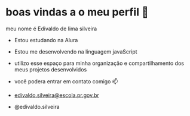 # boas vindas a o meu perfil 💙

meu nome é Edivaldo de lima silveira

- Estou estudando na Alura
- Estou me desenvolvendo na linguagem javaScript
- utilizo esse espaço para minha organização e compartilhamento dos meus projetos desenvolvidos

- você podera entrar em contato comigo 📫

- edivaldo.silveira@escola.pr.gov.br

- @edivaldo.silveira

